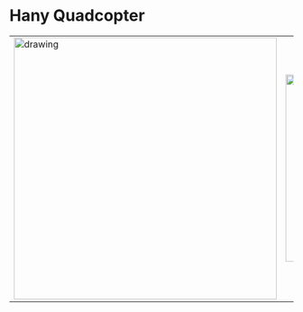 # Hany Quadcopter

| | |
|-|-|
| <img src="https://docs.raccoonlab.co/assets/img/airframe.686280a7.png" alt="drawing" width="466"/> | <img src="https://docs.raccoonlab.co/assets/img/view.8746517f.png" alt="drawing" width="333"/> |
